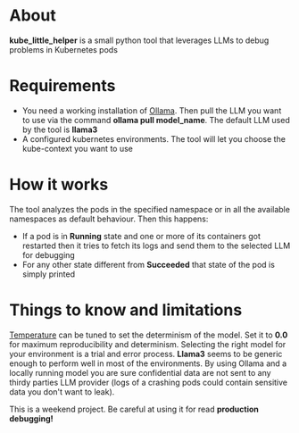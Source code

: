 # About
**kube_little_helper** is a small python tool that leverages LLMs to debug problems in Kubernetes pods

# Requirements
* You need a working installation of [Ollama](https://ollama.com). Then pull the LLM you want to use via the command **ollama pull model_name**. The default LLM used by the tool is **llama3**
* A configured kubernetes environments. The tool will let you choose the kube-context you want to use

# How it works
The tool analyzes the pods in the specified namespace or in all the available namespaces as default behaviour. Then this happens:
* If a pod is in **Running** state and one or more of its containers got restarted then it tries to fetch its logs and send them to the selected LLM for debugging
* For any other state different from **Succeeded** that state of the pod is simply printed

# Things to know and limitations
[Temperature](https://www.promptingguide.ai/introduction/settings) can be tuned to set the determinism of the model. Set it to **0.0** for maximum reproducibility and determinism.
Selecting the right model for your environment is a trial and error process. **Llama3** seems to be generic enough to perform well in most of the environments. 
By using Ollama and a locally running model you are sure confidential data are not sent to any thirdy parties LLM provider (logs of a crashing pods could contain sensitive data you don't want to leak).

This is a weekend project. Be careful at using it for read **production debugging!**
